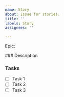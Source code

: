 ```yaml
---
name: Story
about: Issue for stories.
title: ''
labels: Story
assignees: ''

---
```


Epic:

### Description 

### Tasks
- [ ] Task 1
- [ ] Task 2
- [ ] Task 3
